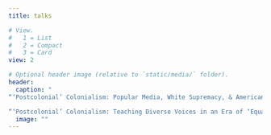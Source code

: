 ```yaml
---
title: talks

# View.
#   1 = List
#   2 = Compact
#   3 = Card
view: 2

# Optional header image (relative to `static/media/` folder).
header:
  caption: "
“‘Postcolonial’ Colonialism: Popular Media, White Supremacy, & American Imperialism.” Interdisciplines Academic Conference, Florida State University, April 2006. 

“‘Postcolonial’ Colonialism: Teaching Diverse Voices in an Era of ‘Equality.’” College English Association Conference, St. Petersburg Florida, April 2011."
  image: ""
---
```

